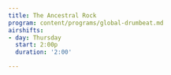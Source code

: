 ```yaml
---
title: The Ancestral Rock
program: content/programs/global-drumbeat.md
airshifts: 
- day: Thursday
  start: 2:00p
  duration: '2:00'

---
```


